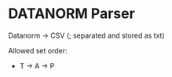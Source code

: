 # DATANORM Parser
Datanorm -> CSV (; separated and stored as txt)

Allowed set order:
 + T -> A -> P
